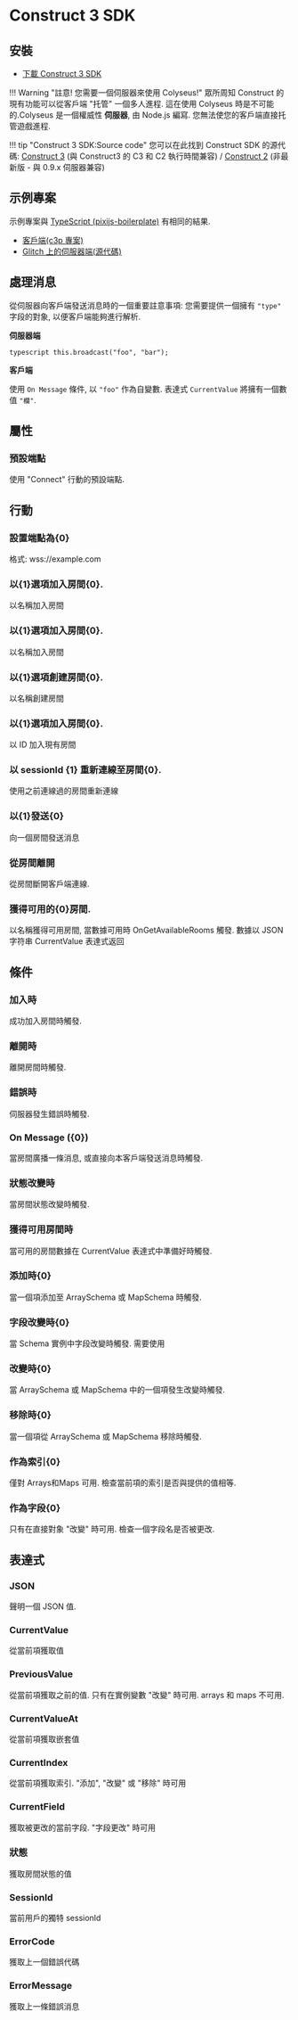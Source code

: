 # Construct 3 SDK

## 安裝

- [下載 Construct 3 SDK](https://www.construct.net/en/make-games/addons/111/colyseus-multiplayer-client)

!!! Warning "註意! 您需要一個伺服器來使用 Colyseus!"
    眾所周知 Construct 的現有功能可以從客戶端 "托管" 一個多人進程. 這在使用 Colyseus 時是不可能的.Colyseus 是一個權威性 **伺服器**, 由 Node.js 編寫. 您無法使您的客戶端直接托管遊戲進程.

!!! tip "Construct 3 SDK:Source code"
    您可以在此找到 Construct SDK 的源代碼: [Construct 3](https://github.com/colyseus/colyseus-construct3) (與 Construct3 的 C3 和 C2 執行時間兼容) / [Construct 2](https://github.com/colyseus/colyseus-construct2) (非最新版 - 與 0.9.x 伺服器兼容)

## 示例專案

示例專案與 [TypeScript (pixijs-boilerplate)](https://github.com/endel/colyseus-pixijs-boilerplate) 有相同的結果.

- [客戶端(c3p 專案)](/_downloads/ColyAgarClient-0-14-0.c3p)
- [Glitch 上的伺服器端(源代碼)](https://glitch.com/~colyseus-construct3)


## 處理消息

從伺服器向客戶端發送消息時的一個重要註意事項: 您需要提供一個擁有 `"type"` 字段的對象, 以便客戶端能夠進行解析.

**伺服器端**

```
typescript this.broadcast("foo", "bar");
```

**客戶端**

使用 `On Message` 條件, 以 `"foo"` 作為自變數. 表達式 `CurrentValue` 將擁有一個數值 `"欄"`.


## 屬性

### 預設端點
使用 "Connect" 行動的預設端點.

## 行動

### 設置端點為{0}
格式: wss://example.com

### 以{1}選項加入房間{0}.
以名稱加入房間

### 以{1}選項加入房間{0}.
以名稱加入房間

### 以{1}選項創建房間{0}.
以名稱創建房間

### 以{1}選項加入房間{0}.
以 ID 加入現有房間

### 以 sessionId {1} 重新連線至房間{0}.
使用之前連線過的房間重新連線

### 以{1}發送{0}
向一個房間發送消息

### 從房間離開
從房間斷開客戶端連線.

### 獲得可用的{0}房間.
以名稱獲得可用房間, 當數據可用時 OnGetAvailableRooms 觸發. 數據以 JSON 字符串 CurrentValue 表達式返回

## 條件

### 加入時
成功加入房間時觸發.

### 離開時
離開房間時觸發.

### 錯誤時
伺服器發生錯誤時觸發.

### On Message ({0})
當房間廣播一條消息, 或直接向本客戶端發送消息時觸發.

### 狀態改變時
當房間狀態改變時觸發.

### 獲得可用房間時
當可用的房間數據在 CurrentValue 表達式中準備好時觸發.

### 添加時{0}
當一個項添加至 ArraySchema 或 MapSchema 時觸發.

### 字段改變時{0}
當 Schema 實例中字段改變時觸發. 需要使用

### 改變時{0}
當 ArraySchema 或 MapSchema 中的一個項發生改變時觸發.

### 移除時{0}
當一個項從 ArraySchema 或 MapSchema 移除時觸發.

### 作為索引{0}
僅對 Arrays和Maps 可用. 檢查當前項的索引是否與提供的值相等.

### 作為字段{0}
只有在直接對象 "改變" 時可用. 檢查一個字段名是否被更改.

## 表達式

### JSON
聲明一個 JSON 值.

### CurrentValue
從當前項獲取值

### PreviousValue
從當前項獲取之前的值. 只有在實例變數 "改變" 時可用. arrays 和 maps 不可用.

### CurrentValueAt
從當前項獲取嵌套值

### CurrentIndex
從當前項獲取索引. "添加", "改變" 或 "移除" 時可用

### CurrentField
獲取被更改的當前字段. "字段更改" 時可用

### 狀態
獲取房間狀態的值

### SessionId
當前用戶的獨特 sessionId

### ErrorCode
獲取上一個錯誤代碼

### ErrorMessage
獲取上一條錯誤消息
